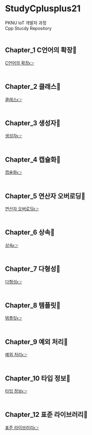 # StudyCplusplus21
PKNU IoT 개발자 과정   
Cpp Stucdy Repository
<br>
<br>

## Chapter_1 C언어의 확장🎯

[C언어의 확장👉](https://github.com/HongryeolSeong/StudyCplusplus21/tree/main/01Chapter "Chapter1")
<br>
<br>

## Chapter_2 클래스🎯

[클래스👉](https://github.com/HongryeolSeong/StudyCplusplus21/tree/main/02Chapter "Chapter2")
<br>
<br>

## Chapter_3 생성자🎯

[생성자👉](https://github.com/HongryeolSeong/StudyCplusplus21/tree/main/03Chapter "Chapter3")
<br>
<br>

## Chapter_4 캡슐화🎯

[캡슐화👉](https://github.com/HongryeolSeong/StudyCplusplus21/tree/main/04Chapter "Chapter4")
<br>
<br>

## Chapter_5 연산자 오버로딩🎯

[연산자 오버로딩👉](https://github.com/HongryeolSeong/StudyCplusplus21/tree/main/05Chapter "Chapter5")
<br>
<br>

## Chapter_6 상속🎯

[상속👉](https://github.com/HongryeolSeong/StudyCplusplus21/tree/main/06Chapter "Chapter6")
<br>
<br>

## Chapter_7 다형성🎯

[다형성👉](https://github.com/HongryeolSeong/StudyCplusplus21/tree/main/07Chapter "Chapter7")
<br>
<br>

## Chapter_8 템플릿🎯

[템플릿👉](https://github.com/HongryeolSeong/StudyCplusplus21/tree/main/08Chapter "Chapter8")
<br>
<br>

## Chapter_9 예외 처리🎯

[예외 처리👉](https://github.com/HongryeolSeong/StudyCplusplus21/tree/main/09Chapter "Chapter9")
<br>
<br>

## Chapter_10 타입 정보🎯

[타입 정보👉](https://github.com/HongryeolSeong/StudyCplusplus21/tree/main/10chapter "Chapter10")
<br>
<br>

## Chapter_12 표준 라이브러리🎯

[표준 라이브러리👉](https://github.com/HongryeolSeong/StudyCplusplus21/tree/main/12Chapter "Chapter12")
<br>
<br>
